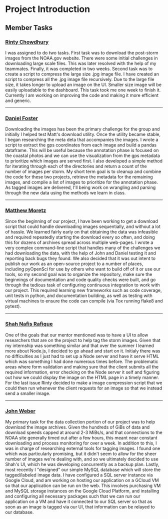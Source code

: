 # Project Introduction

<!--Replace this with an introduction of project (2-3 paragraphs)-->

## Member Tasks

### [**Rinty Chowdhury**](https://github.com/rintychy)  

I was assigned to do two tasks. First task was to download the post-storm images from the NOAA.gov website. 
There were some initial challenges in downloading large scale files. This was later resolved with the help of my 
teammates. Finally, it was completed in two weeks. Second task was to create a script to compress the large size 
.jpg image file. I have created an script to compress all the .jpg image file recursively. Due to the large file 
size, it takes longer to upload an image on the UI. Smaller size image will be easily uploadable to the dashboard. 
This task took me one week to finish it. Currently I am working on improving the code and making it more efficient
and generic.

---

### [**Daniel Foster**](https://github.com/dlfosterbot)  

Downloading the images has been the primary challenge for the group and initially I helped test Matt's download utility. Once the utility became stable, I began researching the meta deta that accompanies the images. I wrote a script to extract the gps coordinates from each image and build a pandas dataframe. This will be useful because the annotation phase is focused on the coastal photos and we can use the visualization from the gps metadata to prioritize which images are served first. I also developed a simple method for iterating through each of the directories and return a count of the number of images per storm. My short term goal is to cleanup and combine the code for these two projects, retrieve the metadata for the remaining images, and compile a list of images to prioritize for the annotation phase. As tagged images are delivered, I'll being work on wrangling and parsing through the new data using the methods we learn in class.

---  

### [**Matthew Moretz**](https://github.com/Matmorcat)  

Since the beginning of our project, I have been working to get a download script that could handle downloading 
images sequentially, and without a lot of hassle. We learned fairly early on that obtaining the data was infeasible 
and required repeatedly starting the download every so often, and doing this for dozens of archives spread across 
multiple web-pages. I wrote a very complex command-line script that handles many of the challenges we had 
downloading the data, with the help of John and Daniel testing it and reporting back bugs they found. We also 
decided that it was out intent to publish our work as an open-source project to a number of places, including 
pyOpenSci for use by others who want to build off of it or use our tools, so my second goal was to organize the 
repository, make sure the beginnings of documentation and code quality checks were built, and go through the 
tedious task of configuring continuous integration to work with our project. This required learning new frameworks 
such as code coverage, unit tests in python, and documentation building, as well as testing with virtual machines 
to ensure the code can compile (via Tox running flake8 and pytest).

---

### [**Shah Nafis Rafique**](https://github.com/ShahNafisRafique)  

One of the goals that our mentor mentioned was to have a UI to allow researchers that are on the project to help tag the
storm images. Given that my internship was something similar and that over the summer I learned more about Node.js, I
decided to go ahead and start on it. Initialy there was no difficulties as I just had to set up a Node server and have
it serve HTML which was something I had done numerous times before. The problematic areas where form vaildation and
making sure that the client submits all the required information, error checking on the Node server it self and figuring
out how we could display the image on the HTML page in a timely manner. For the last issue Rinty decided to make a image
compression script that we could then run whenever the client requests for an image so that we instead send a smaller
image.

---

### [**John Weber**](https://github.com/JWeb56)  

My primary task for the data collection portion of our project was to help download the image archives. Given the 
hundreds of GiBs of data and download speeds capped at around 2-3 MiBs/s, and that connections to the NOAA site 
generally timed out after a few hours, this meant near constant downloading and process monitoring for over a week. 
In addition to this, I was in charge of researching external tools for tagging images. I found one which was 
particularly promising, but it didn't seem to allow for the sheer number of images we're dealing with, and so we 
ultimately decided to use Shah's UI, which he was developing concurrently as a backup plan. Lastly, most recently I 
"designed" our simple MySQL database which will store the tagged/labeled image data. I have configured a SQL server 
instance via Google Cloud, and am working on hosting our application on a GCloud VM so that our application can be 
run on the web. This involves purchasing VM and MySQL storage instances on the Google Cloud Platform, and 
installing and configuring all necessary packages such that we can run our application on a VM and have it 
connected to our SQL server so that as soon as an image is tagged via our UI, that information can be relayed to 
our database.
